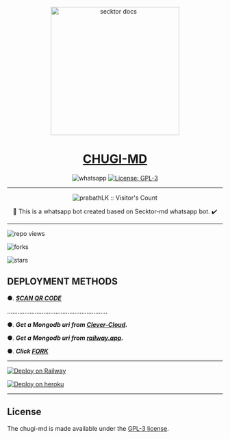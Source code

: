   <p align="center">  
  <a href="https://i.imgur.com/8UFHivE.jpeg">
    <img alt="secktor docs" height="300" src="https://i.ibb.co/7YGn5qS/20230305-135924.jpg">
    <h1 align="center"> CHUGI-MD </h1>
  </a>
</p>  
<p align="center">
  <a aria-label="https://chat.whatsapp.com/HynyyBn2Mp0FPUZywqhD1M" target="_blank">
    <img alt="whatsapp" src="https://img.shields.io/badge/Join Group-25D366?style=for-the-badge&logo=whatsapp&logoColor=white" />
  </a>
  <a aria-label="Secktor is free to use" href="https://github.com/SamPandey001/Secktor-Md/blob/main/LICENCE" target="_blank">
    <img alt="License: GPL-3" src="https://badges.frapsoft.com/os/gpl/gpl.png?v=103)](https://opensource.org/licenses/GPL-3.0/" target="_blank" />
  </a>

</p>

---

<p align="center"><img src="https://profile-counter.glitch.me/{prabathLK}/count.svg" alt="prabathLK :: Visitor's Count" /></p>

  <p align="center"> 🔴 This is a whatsapp bot created based on Secktor-md whatsapp bot. ✔️

  

---

![repo views](https://hits.seeyoufarm.com/api/count/incr/badge.svg?url=https%3A%2F%2Fgithub.com%2Fsataniceypz%2FCHUGI-MD&count_bg=%2379C83D&title_bg=%23555555&icon=gitpod.svg&icon_color=%23E7E7E7&title=Views&edge_flat=false)

![forks](https://img.shields.io/github/forks/sataniceypz/CHUGI-MD?label=Forks&style=social)

![stars](https://img.shields.io/github/stars/sataniceypz/CHUGI-MD?style=social)

  

 ## DEPLOYMENT METHODS

  

●. ***[SCAN QR CODE ](https://shorturl.at/ampqF/)***
  
..........................................................

●. ***Get a Mongodb uri from [Clever-Cloud](https://api.clever-cloud.com/v2/session/login).***

●. ***Get a Mongodb uri from [railway.app](https://railway.app).***

●.  ***Click [FORK](https://github.com/sataniceypz/CHUGI-MD/fork)***

---


[![Deploy on Railway](https://railway.app/button.svg)](https://railway.app/template/NO4jvb?referralCode=iM43z3)

[![Deploy on heroku](https://www.herokucdn.com/deploy/button.svg)](https://dashboard.heroku.com/new?button-url=https://github.com/sataniceypz/CHUGI-MD&template=https://github.com/sataniceypz/CHUGI-MD.git)

  

 


 ---

## License

The chugi-md is made available under the [GPL-3 license](https://github.com/sataniceypz/CHUGI-MD/blob/main/LICENCE). 
